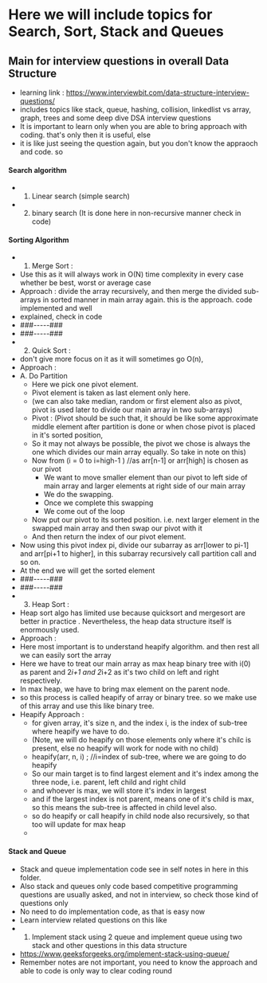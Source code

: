# Here we will include topics for Search, Sort, Stack and Queues



## Main for interview questions in overall Data Structure
* learning link : https://www.interviewbit.com/data-structure-interview-questions/
* includes topics like stack, queue, hashing, collision, linkedlist vs array, graph, trees and some deep dive DSA interview questions
* It is important to learn only when you are able to bring approach with coding. that's only then it is useful, else
* it is like just seeing the question again, but you don't know the appraoch and code. so



#### Search algorithm
* 1. Linear search (simple search)
* 2. binary search (It is done here in non-recursive manner check in code)




#### Sorting Algorithm
* 1. Merge Sort : 
* Use this as it will always work in O(N) time complexity in every case whether be best, worst or average case
* Approach : divide the array recursively, and then merge the divided sub-arrays in sorted manner in main array again. this is the approach. code implemented and well 
* explained, check in code
* ###-----###
* ###-----###
* 2. Quick Sort : 
* don't give more focus on it as it will sometimes go O(n),
* Approach : 
* A. Do Partition
  * Here we pick one pivot element. 
  * Pivot element is taken as last element only here. 
  * (we can also take median, random or first element also as pivot, pivot is used later to divide our main array in two sub-arrays)
  * Pivot : (Pivot should be such that, it should be like some approximate middle element after partition is done or when chose pivot is placed in it's sorted position,
  * So it may not always be possible, the pivot we chose is always the one which divides our main array equally. So take in note on this)
  * Now from (i = 0 to i=high-1 ) //as arr[n-1] or arr[high] is  chosen as our pivot
    * We want to move smaller element than our pivot to left side of main array and larger elements at right side of our main array
    * We do the swapping.
    * Once we complete this swapping
    * We come out of the loop
  * Now put our pivot to its sorted position. i.e. next larger element in the swapped main array and then swap our pivot with it
  * And then return the index of our pivot element.
* Now using this pivot index pi, divide our subarray as arr[lower to pi-1] and arr[pi+1 to higher], in this subarray recursively call partition call and so on.
* At the end we will get the sorted element
* ###-----###
* ###-----###
* 3. Heap Sort :
* Heap sort algo has limited use because quicksort and mergesort are better in practice . Nevertheless, the heap data structure itself is enormously used.
* Approach : 
* Here most important is to understand heapify algorithm. and then rest all we can easily sort the array
* Here we have to treat our main array as max heap binary tree with i(0) as parent and 2*i+1 and 2*i+2 as it's two child on left and right respectively.
* In max heap, we have to bring max element on the parent node.
* so this process is called heapify of array or binary tree. so we make use of this array and use this like binary tree.
* Heapify Approach : 
  * for given array, it's size n, and the index i, is the index of sub-tree where heapify we have to do. 
  * (Note, we will do heapify on those elements only where it's chilc is present, else no heapify will work for node with no child)
  * heapify(arr, n, i) ; //i=index of sub-tree, where we are going to do heapify
  * So our main target is to find largest element and it's index among the three node, i.e. parent, left child and right child
  * and whoever is max, we will store it's index in largest
  * and if the largest index is not parent, means one of it's child is max, so this means the sub-tree is affected in child level also. 
  * so do heapify or call heapify in child node also recursively, so that too will update for max heap
  * 





#### Stack and Queue
* Stack and queue implementation code see in self notes in here in this folder.
* Also stack and queues only code based competitive programming questions are usually asked, and not in interview, so check those kind of questions only
* No need to do implementation code, as that is easy now
* Learn interview related questions on this like 
* 1. Implement stack using 2 queue and implement queue using two stack and other questions in this data structure
* https://www.geeksforgeeks.org/implement-stack-using-queue/
* Remember notes are not important, you need to know the approach and able to code is only way to clear coding round